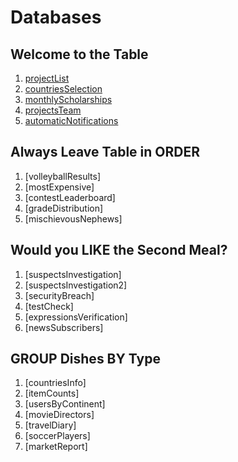 # Databases

## Welcome to the Table 
1. [projectList](https://github.com/nfree2bee/CodeSignal-Databases/blob/master/Welcome%20to%20the%20table/projectList.sql)
2. [countriesSelection](https://github.com/nfree2bee/CodeSignal-Databases/blob/master/Welcome%20to%20the%20table/countriesSelection.sql)
3. [monthlyScholarships](https://github.com/nfree2bee/CodeSignal-Databases/blob/master/Welcome%20to%20the%20table/monthlyScholarships.sql)
4. [projectsTeam](https://github.com/nfree2bee/CodeSignal-Databases/blob/master/Welcome%20to%20the%20table/projectList.sql)
5. [automaticNotifications](https://github.com/nfree2bee/CodeSignal-Databases/blob/master/Welcome%20to%20the%20table/projectsTeam.sql)

## Always Leave Table in ORDER
1. [volleyballResults]
2. [mostExpensive]
3. [contestLeaderboard]
4. [gradeDistribution]
5. [mischievousNephews]

## Would you LIKE the Second Meal?
1. [suspectsInvestigation]
2. [suspectsInvestigation2]
3. [securityBreach]
4. [testCheck]
5. [expressionsVerification]
6. [newsSubscribers]

## GROUP Dishes BY Type
1. [countriesInfo]
2. [itemCounts]
3. [usersByContinent]
4. [movieDirectors]
5. [travelDiary]
6. [soccerPlayers]
7. [marketReport]

